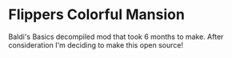 # Flippers Colorful Mansion
 Baldi's Basics decompiled mod that took 6 months to make. After consideration I'm deciding to make this open source!
